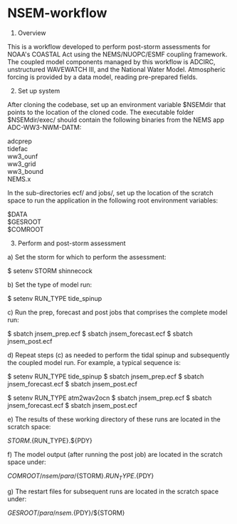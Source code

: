 # NSEM-workflow

1. Overview  
  
This is a workflow developed to perform post-storm assessments for NOAA's COASTAL Act 
using the NEMS/NUOPC/ESMF coupling framework. The coupled model components managed by 
this workflow is ADCIRC, unstructured WAVEWATCH III, and the National Water Model. 
Atmospheric forcing is provided by a data model, reading pre-prepared fields.  
  
2. Set up system  
  
After cloning the codebase, set up an environment variable $NSEMdir that points to the 
location of the cloned code. The executable folder $NSEMdir/exec/ should contain the following 
binaries from the NEMS app ADC-WW3-NWM-DATM:  
  
   adcprep  
   tidefac  
   ww3_ounf  
   ww3_grid  
   ww3_bound  
   NEMS.x  
  
In the sub-directories ecf/ and jobs/, set up the location of the scratch space to run 
the application in the following root environment variables:  
  
   $DATA  
   $GESROOT  
   $COMROOT  
  
3. Perform and post-storm assessment  
  
a) Set the storm for which to perform the assessment:  

   $ setenv STORM shinnecock  
  
b) Set the type of model run:  

   $ setenv RUN_TYPE tide_spinup  
  
c) Run the prep, forecast and post jobs that comprises the complete model run:

   $ sbatch jnsem_prep.ecf
   $ sbatch jnsem_forecast.ecf
   $ sbatch jnsem_post.ecf

d) Repeat steps (c) as needed to perform the tidal spinup and subsequently the coupled 
model run. For example, a typical sequence is:

   $ setenv RUN_TYPE tide_spinup
   $ sbatch jnsem_prep.ecf
   $ sbatch jnsem_forecast.ecf
   $ sbatch jnsem_post.ecf

   $ setenv RUN_TYPE atm2wav2ocn
   $ sbatch jnsem_prep.ecf
   $ sbatch jnsem_forecast.ecf
   $ sbatch jnsem_post.ecf
   
e) The results of these working directory of these runs are located in the scratch space:   
   
   ${STORM}.${RUN_TYPE}.${PDY}  
   
f) The model output (after running the post job) are located in the scratch space under:  
   
   ${COMROOT}/nsem/para/${STORM}.${RUN_TYPE}.${PDY}  
   
g) The restart files for subsequent runs are located in the scratch space under:  
   
   ${GESROOT}/para/nsem.${PDY}/${STORM}  
   
